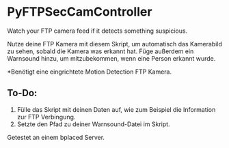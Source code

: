 # PyFTPSecCamController
Watch your FTP camera feed if it detects something suspicious.

Nutze deine FTP Kamera mit diesem Skript, um automatisch das Kamerabild zu sehen, sobald die Kamera was erkannt hat. Füge außerdem ein Warnsound hinzu, um mitzubekommen, wenn eine Person erkannt wurde.

*Benötigt eine eingrichtete Motion Detection FTP Kamera.

## To-Do:
1. Fülle das Skript mit deinen Daten auf, wie zum Beispiel die Information zur FTP Verbingung.
2. Setzte den Pfad zu deiner Warnsound-Datei im Skript.

Getestet an einem bplaced Server.

